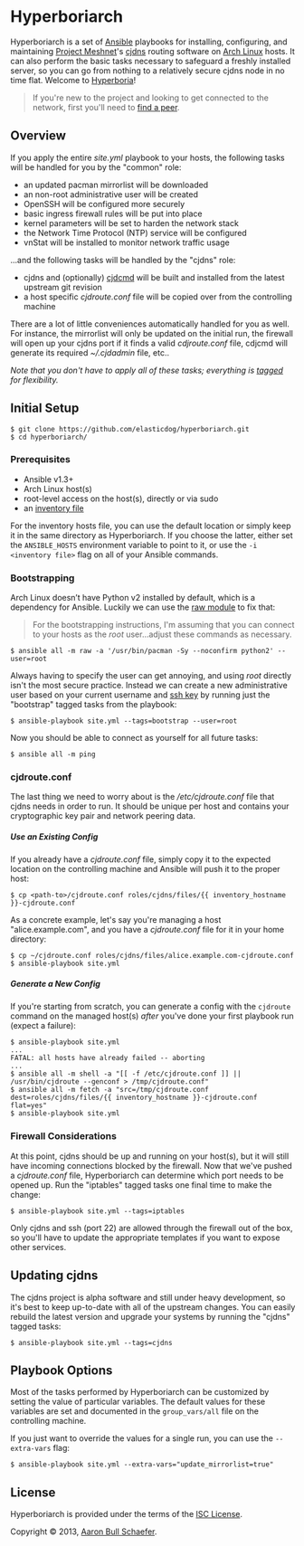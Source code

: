 Hyperboriarch
=============

Hyperboriarch is a set of [Ansible](http://www.ansibleworks.com/)
playbooks for installing, configuring, and maintaining
[Project Meshnet](https://projectmeshnet.org/)'s
[cjdns](https://github.com/cjdelisle/cjdns#readme) routing software on
[Arch Linux](https://www.archlinux.org/) hosts. It can also perform the
basic tasks necessary to safeguard a freshly installed server, so you can
go from nothing to a relatively secure cjdns node in no time flat. Welcome
to [Hyperboria](http://hyperboria.net/)!

> If you're new to the project and looking to get connected to the
> network, first you'll need to
> [find a peer](https://ezcrypt.it/7d7n#BmTgRe7XkKFbhhS9lGUsxUUb).

Overview
--------

If you apply the entire _site.yml_ playbook to your hosts, the following
tasks will be handled for you by the "common" role:

* an updated pacman mirrorlist will be downloaded
* an non-root administrative user will be created
* OpenSSH will be configured more securely
* basic ingress firewall rules will be put into place
* kernel parameters will be set to harden the network stack
* the Network Time Protocol (NTP) service will be configured
* vnStat will be installed to monitor network traffic usage

...and the following tasks will be handled by the "cjdns" role:

* cjdns and (optionally) [cjdcmd](https://github.com/inhies/cjdcmd#readme)
  will be built and installed from the latest upstream git revision
* a host specific _cjdroute.conf_ file will be copied over from the
  controlling machine

There are a lot of little conveniences automatically handled for you as
well. For instance, the mirrorlist will only be updated on the initial
run, the firewall will open up your cjdns port if it finds a valid
_cdjroute.conf_ file, cdjcmd will generate its required _~/.cjdadmin_
file, etc..

_Note that you don't have to apply all of these tasks; everything is
[tagged](http://www.ansibleworks.com/docs/playbooks2.html#tags) for
flexibility._

Initial Setup
-------------

    $ git clone https://github.com/elasticdog/hyperboriarch.git
    $ cd hyperboriarch/

### Prerequisites

* Ansible v1.3+
* Arch Linux host(s)
* root-level access on the host(s), directly or via sudo
* an [inventory file](http://www.ansibleworks.com/docs/patterns.html)

For the inventory hosts file, you can use the default location or simply
keep it in the same directory as Hyperboriarch. If you choose the latter,
either set the `ANSIBLE_HOSTS` environment variable to point to it, or use
the `-i <inventory file>` flag on all of your Ansible commands.

### Bootstrapping

Arch Linux doesn’t have Python v2 installed by default, which is
a dependency for Ansible. Luckily we can use the
[raw module](http://ansibleworks.com/docs/modules.html#raw) to fix that:

> For the bootstrapping instructions, I'm assuming that you can connect to
> your hosts as the _root_ user...adjust these commands as necessary.

    $ ansible all -m raw -a '/usr/bin/pacman -Sy --noconfirm python2' --user=root

Always having to specify the user can get annoying, and using _root_
directly isn't the most secure practice. Instead we can create a new
administrative user based on your current username and
[ssh key](https://wiki.archlinux.org/index.php/SSH_keys) by running just
the "bootstrap" tagged tasks from the playbook:

    $ ansible-playbook site.yml --tags=bootstrap --user=root

Now you should be able to connect as yourself for all future tasks:

    $ ansible all -m ping

### cjdroute.conf

The last thing we need to worry about is the _/etc/cjdroute.conf_ file
that cjdns needs in order to run. It should be unique per host and
contains your cryptographic key pair and network peering data.

##### Use an Existing Config

If you already have a _cjdroute.conf_ file, simply copy it to the expected
location on the controlling machine and Ansible will push it to the proper
host:

    $ cp <path-to>/cjdroute.conf roles/cjdns/files/{{ inventory_hostname }}-cjdroute.conf

As a concrete example, let's say you're managing a host
"alice.example.com", and you have a _cjdroute.conf_ file for it in your
home directory:

    $ cp ~/cjdroute.conf roles/cjdns/files/alice.example.com-cjdroute.conf
    $ ansible-playbook site.yml

##### Generate a New Config

If you're starting from scratch, you can generate a config with the
`cjdroute` command on the managed host(s) _after_ you've done your first
playbook run (expect a failure):

    $ ansible-playbook site.yml
    ...
    FATAL: all hosts have already failed -- aborting
    ...
    $ ansible all -m shell -a "[[ -f /etc/cjdroute.conf ]] || /usr/bin/cjdroute --genconf > /tmp/cjdroute.conf"
    $ ansible all -m fetch -a "src=/tmp/cjdroute.conf dest=roles/cjdns/files/{{ inventory_hostname }}-cjdroute.conf flat=yes"
    $ ansible-playbook site.yml

### Firewall Considerations

At this point, cjdns should be up and running on your host(s), but it will
still have incoming connections blocked by the firewall. Now that we've
pushed a _cjdroute.conf_ file, Hyperboriarch can determine which port
needs to be opened up. Run the "iptables" tagged tasks one final time to
make the change:

    $ ansible-playbook site.yml --tags=iptables

Only cjdns and ssh (port 22) are allowed through the firewall out of the
box, so you'll have to update the appropriate templates if you want to
expose other services.

Updating cjdns
--------------

The cjdns project is alpha software and still under heavy development, so
it's best to keep up-to-date with all of the upstream changes. You can
easily rebuild the latest version and upgrade your systems by running the
"cjdns" tagged tasks:

    $ ansible-playbook site.yml --tags=cjdns

Playbook Options
----------------

Most of the tasks performed by Hyperboriarch can be customized by setting
the value of particular variables. The default values for these variables
are set and documented in the `group_vars/all` file on the controlling
machine.

If you just want to override the values for a single run, you can use the
`--extra-vars` flag:

    $ ansible-playbook site.yml --extra-vars="update_mirrorlist=true"

License
-------

Hyperboriarch is provided under the terms of the
[ISC License](https://en.wikipedia.org/wiki/ISC_license).

Copyright &copy; 2013, [Aaron Bull Schaefer](mailto:aaron@elasticdog.com).
